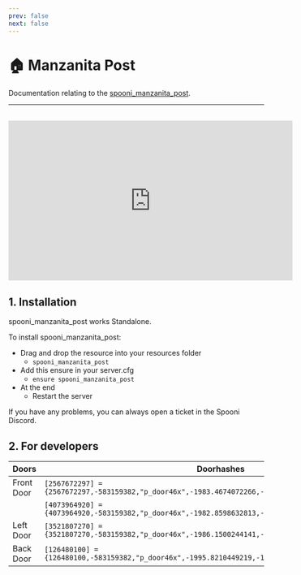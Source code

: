 ```yaml
---
prev: false
next: false
---
```


# 🏠 Manzanita Post
Documentation relating to the [spooni_manzanita_post](https://spooni-mapping.tebex.io/package/6015623).

___
<br>
<iframe width="560" height="315" src="https://www.youtube.com/embed/V36KaY2dPUI?si=D65F4iV_WpX1FCKN" frameborder="0" allow="accelerometer; autoplay; clipboard-write; encrypted-media; gyroscope; picture-in-picture; web-share" allowfullscreen></iframe>

## 1. Installation
spooni_manzanita_post works Standalone.  

To install spooni_manzanita_post:
- Drag and drop the resource into your resources folder
  - `spooni_manzanita_post`
- Add this ensure in your server.cfg
  - `ensure spooni_manzanita_post`
- At the end
  - Restart the server

If you have any problems, you can always open a ticket in the Spooni Discord.

## 2. For developers
| Doors                     | Doorhashes
|---------------------------|----------------------------------------------------------------------------------|
| Front Door                | `[2567672297] = {2567672297,-583159382,"p_door46x",-1983.4674072266,-1619.3206787109,117.15734863281}`
|                           | `[4073964920] = {4073964920,-583159382,"p_door46x",-1982.8598632813,-1621.4306640625,117.15734863281}`
| Left Door                 | `[3521807270] = {3521807270,-583159382,"p_door46x",-1986.1500244141,-1630.3759765625,117.16780090332}`
| Back Door                 | `[126480100] = {126480100,-583159382,"p_door46x",-1995.8210449219,-1616.8699951172,117.44277954102}`